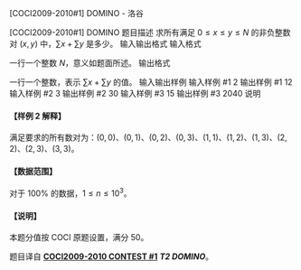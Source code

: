 



[COCI2009-2010#1] DOMINO - 洛谷














[COCI2009-2010#1] DOMINO
题目描述
求所有满足 $0 \le x \le y \le N$ 的非负整数对 $(x,y)$ 中，$\sum{x} + \sum{y}$ 是多少。
输入输出格式
输入格式

一行一个整数 $N$，意义如题面所述。
输出格式

一行一个整数，表示 $\sum{x} + \sum{y}$ 的值。
输入输出样例
输入样例 #1
2
输出样例 #1
12
输入样例 #2
3
输出样例 #2
30
输入样例 #3
15
输出样例 #3
2040
说明
#### 【样例 2 解释】

满足要求的所有数对为：$(0,0)$、$(0,1)$、$(0,2)$、$(0,3)$、$(1,1)$、$(1,2)$、$(1,3)$、$(2,2)$、$(2,3)$、$(3,3)。$

#### 【数据范围】

对于 $100\%$ 的数据，$1 \le n \le 10^3$。

#### 【说明】

本题分值按 COCI 原题设置，满分 $50$。

题目译自 [**COCI2009-2010 CONTEST #1**](https://hsin.hr/coci/archive/2009_2010/contest1_tasks.pdf) _**T2 DOMINO**_。






